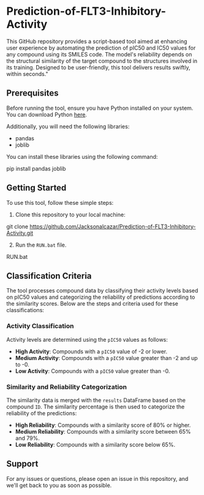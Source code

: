 # Prediction-of-FLT3-Inhibitory-Activity
This GitHub repository provides a script-based tool aimed at enhancing user experience by automating the prediction of pIC50 and IC50 values for any compound using its SMILES code. The model's reliability depends on the structural similarity of the target compound to the structures involved in its training. Designed to be user-friendly, this tool delivers results swiftly, within seconds."

## Prerequisites

Before running the tool, ensure you have Python installed on your system. You can download Python [here](https://www.python.org/downloads/).

Additionally, you will need the following libraries:
- pandas
- joblib

You can install these libraries using the following command:

pip install pandas joblib

## Getting Started

To use this tool, follow these simple steps:

1. Clone this repository to your local machine:

git clone https://github.com/Jacksonalcazar/Prediction-of-FLT3-Inhibitory-Activity.git

2. Run the `RUN.bat` file.

RUN.bat

## Classification Criteria

The tool processes compound data by classifying their activity levels based on pIC50 values and categorizing the reliability of predictions according to the similarity scores. Below are the steps and criteria used for these classifications:

### Activity Classification

Activity levels are determined using the `pIC50` values as follows:

- **High Activity**: Compounds with a `pIC50` value of -2 or lower.
- **Medium Activity**: Compounds with a `pIC50` value greater than -2 and up to -0.
- **Low Activity**: Compounds with a `pIC50` value greater than -0.

### Similarity and Reliability Categorization

The similarity data is merged with the `results` DataFrame based on the compound `ID`. The similarity percentage is then used to categorize the reliability of the predictions:

- **High Reliability**: Compounds with a similarity score of 80% or higher.
- **Medium Reliability**: Compounds with a similarity score between 65% and 79%.
- **Low Reliability**: Compounds with a similarity score below 65%.

## Support

For any issues or questions, please open an issue in this repository, and we'll get back to you as soon as possible.
